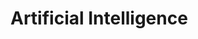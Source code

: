 # Artificial Intelligence

<!--

## What is an agent? 

An agent is anything that can be viewed as perceiving its environment through sensors and acting upon that environment through actuators. 


### What is an intelligent agent? 

A rational agent is one that does the right thing… 

For each possible percept sequence, a rational agent should select an action that is expected to maximize its performance measure, given the evidence provided by the percept sequence and whatever built-in knowledge the agent has. 

 

 

Types of Intelligent Agents: 

Simple reflex agents (example: a horn, a doorbell) 

Model-based reflex agents (example: wipers of a car) 

Goal-based agents (example: cruise control, a kettle) 

Utility-based agents (example: eco-mode in cars to save fuel) 

Learning agents (example: self-driving cars, predictive text) 

 

What is a well-defined problem? 

Five components: 

The initial state that the agent starts in. 

A description of the possible actions available to the agent.  

Given a particular state s, ACTIONS(s) returns the set of actions that can be executed in s.  

A description of what each action does; the formal name for this is the transition model. 

Specified by a function RESULT(s, a) that returns the state that results from doing action a in state s.  

The goal test, which determines whether a given state is a goal state.  

Sometimes there is an explicit set of possible goal states, and the test simply checks whether the given state is one of them.  

A path cost function that assigns a numeric cost to each path.  

The problem-solving agent chooses a cost function that reflects its own performance measure.  

 

 

 

 

What is a Solution? 

A solution to a problem is an action sequence that leads from the initial state to a goal state.  

Solution quality is measured by the path cost function. 

An optimal solution has the lowest path cost among all solutions. 

 

How do we measure the performance of a specific search algorithm?  

Completeness: Is the algorithm guaranteed to find a solution when there is one? 

Optimality: Does the strategy find the optimal solution? 

Time complexity: How long does it take to find a solution? 

Space complexity: How much memory is needed to perform the search? 

 

How do we measure complexity? 

Generally, a measure of the difficulty of the problem 

In AI, complexity is expressed in terms of three quantities:  

b, the branching factor or maximum number of successors of any node;  

d, the depth of the shallowest goal node (i.e., the number of steps along the path from the root);  

m, the maximum length of any path in the state space.  

 

Uninformed Searches (a.k.a. Blind Searches) 

Strategies with no additional information about states beyond that provided in the problem definition. 

All they can do is generate successors and distinguish a goal state from a non-goal state.  

Search strategies are distinguished by the order in which nodes are expanded. 

Types: 

Breadth-first search (BFS) 

Uniform-cost search 

Depth-first search (DFS) 

Depth-limited search 

Iterative deepening depth-first search 

Bidirectional search 

 

Breadth-first search (BFS) 

Root node is expanded first. 

All the successors of the root node are expanded next. 

Then their successors 

and so on… 

All the nodes are expanded at a given depth in the search tree before any nodes at the next level are expanded. 

General graph-search algorithm in which the shallowest unexpanded node is chosen for expansion.  

Implemented by using a FIFO queue for the frontier.  

So new nodes (deeper than their parents) go to the back of the queue. 

And old nodes (shallower than the new nodes) get expanded first. 

Performance 

Complete: if the shallowest goal node is at some finite depth d, breadth-first search will eventually find it after generating all shallower nodes (provided the branching factor b is finite). 

Non-Optimal: the shallowest goal node is not necessarily the optimal one; BFS is optimal if the path cost is a nondecreasing function of the depth of the node (e.g. all actions have the same cost). 

Time Complexity: searching a uniform tree where every state has b successors. The root of the search tree generates b nodes at the first level, each of which generates b more nodes, for a total of b2 at the second level. Each of these generates b more nodes, yielding b3 nodes at the third level, and so on.  
 
Now suppose that the solution is at depth d. In the worst case, it is the last node generated at that level. Then the total number of nodes generated is  
				 
			b + b2 + b3 + · · · + bd = O(bd) 

Space Complexity: for any kind of graph search, which stores every expanded node in the explored set, the space complexity is always within a factor of b of the time complexity. Every node generated remains in memory.  
 
There will be O(bd−1) nodes in the explored set and O(bd) nodes in the frontier, so the space complexity is O(bd), i.e., it is dominated by the size of the frontier.  

 

 

Uniform-cost search (UCS) 

Like BFS, but instead of expanding the shallowest node, it expands the node n with the lowest path cost g(n). 

General graph-search algorithm in which the node with lowest path cost is chosen for expansion.  

This is done by storing the frontier as a priority queue ordered by g. 

Performance 

Complete: provided the cost of every step exceeds some small positive constant. It will get stuck if there is a path with an infinite sequence of zero-cost actions. 

Optimal: uniform-cost search expands nodes in order of their optimal path cost. So, the first goal node selected for expansion will be the optimal solution. 

Time and Space Complexity: let C∗ be the cost of the optimal solution, and assume that every action costs at least e. Then the algorithm's worst-case time and space complexity is O(b1+ "C*\/e"), which can be much greater than bd.  
 
When all step costs are equal, b1+"C*\/e" is just bd+1.  
 
When all step costs are the same, uniform-cost search is similar to BFS, but BFS stops as soon as it generates a goal, whereas uniform-cost search examines all the nodes at the goal’s depth to see if one has a lower cost. 
 
Uniform-cost search does strictly more work by expanding nodes at depth d unnecessarily.

 

Depth-first search (DFS) 

It expands the deepest node in the frontier. 

Search proceeds immediately to the deepest level of the search tree, where nodes have no successors. 

Then the search “backs up” to the next deepest node that still has unexplored successors. 

Implemented by using a LIFO queue for the frontier.  

The most recently generated node is chosen for expansion. 

This must be the deepest unexpanded node because it is one deeper than its parent. 

Performance 

Complete: in finite state spaces because it will eventually expand every node. In infinite state spaces, it will fail if an infinite non-goal path is encountered. 

Non-Optimal: longer, potentially more expensive paths cost solutions will be returned first if their subtree happen to be expanded first. 

Time Complexity: DFS will visit all states once, so the complexity is bounded by the size of the state space (which can be infinite!). 
 
The tree version, with no checks for duplicate states, can generate all of the O(bm) nodes in the search tree, where m is the maximum depth of any node; this can be much greater than the size of the state space. 

Space Complexity: no advantage for the graph version, as all nodes will be kept in the explored set.  
 
But for the tree version, DFS needs to store only a single path from the root to a leaf node, along with the remaining unexpanded sibling nodes for each node on the path. For a state space with branching factor b and maximum depth m, depth-first search requires storage of only O(bm) nodes. 

 

Depth-limited search 

Solves the problem of infinite state spaces by  supplying depth-first search with a predetermined depth limit l. 

Any nodes at depth l are treated as if they had  
no successors.  

DFS is a special case of depth-limited search where l = ∞. 

Recursive algorithm for depth-limited search 

Remember that DFS is a special case with l = ∞. 

Performance 

Incomplete: if d > l, where d is the depth of the shallowest goal state node. 

Non-Optimal: for any values of l. Just as for DFS, longer, potentially more expensive paths cost solutions will be returned first if their subtree happen to be expanded first. 

Time Complexity: as the maximum depth is limited to l, the time complexity is odes in O(bl), where b is the branching factor. 

Space Complexity: similarly, the space complexity for the tree version of depth-limited search is O(bl). 

 

Iterative Deepening DFS 

Like depth-limited search, but with increasingly larger values for l (0, then 1, then 2, etc.) 

Combines the benefits of DFS and BFS.  

Like DFS, its memory requirements are O(bd).  

Like BFS, it is complete when the branching factor is finite and optimal when the path cost is a nondecreasing function of the depth of the node. 

In general, iterative deepening is the preferred uninformed search method when the search space is large and the depth of the solution is not known. 

Bidirectional Search 

Search forward from initial state node and backward from a goal state node. 

Instead of checking for a goal state, check for the intersection of the two frontiers. 

Time complexity using BFS in both directions is O(bd/2). The space complexity is also O(bd/2). 

Bidirectional search requires a method for computing the predecessors of a state x: i.e. 
all those states that have x as a successor. 

-->
